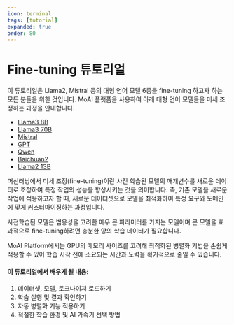 ```yaml
---
icon: terminal
tags: [tutorial]
expanded: true
order: 80
---
```


# Fine-tuning 튜토리얼

이 튜토리얼은 Llama2, Mistral 등의 대형 언어 모델 6종을 fine-tuning 하고자 하는 모든 분들을 위한 것입니다. MoAI 플랫폼을 사용하여 아래 대형 언어 모델들을 미세 조정하는 과정을 안내합니다.


- [Llama3 8B](../Tutorials/llama3_8b_tutorial/index.md)
- [Llama3 70B](../Tutorials/llama3_70b_tutorial/index.md)
- [Mistral](../Tutorials/mistral_tutorial/index.md)
- [GPT](../Tutorials/gpt_tutorial/index.md)
- [Qwen](../Tutorials/qwen_Tutorial/index.md)
- [Baichuan2](../Tutorials/baichuan2_tutorial/index.md)
- [Llama2 13B](../Tutorials/llama2_13b_tutorial/index.md)

머신러닝에서 미세 조정(fine-tuning)이란 사전 학습된 모델의 매개변수를 새로운 데이터로 조정하여 특정 작업의 성능을 향상시키는 것을 의미합니다. 즉, 기존 모델을 새로운 작업에 적용하고자 할 때, 새로운 데이터셋으로 모델을 최적화하여 특정 요구와 도메인에 맞게 커스터마이징하는 과정입니다.

사전학습된 모델은 범용성을 고려한 매우 큰 파라미터를 가지는 모델이며 큰 모델을 효과적으로 fine-tuning하려면 충분한 양의 학습 데이터가 필요합니다.

MoAI Platform에서는 GPU의 메모리 사이즈를 고려해 최적화된 병렬화 기법을 손쉽게 적용할 수 있어 학습 시작 전에 소요되는 시간과 노력을 획기적으로 줄일 수 있습니다. 


#### 이 튜토리얼에서 배우게 될 내용:

1. 데이터셋, 모델, 토크나이저 로드하기
2. 학습 실행 및 결과 확인하기
3. 자동 병렬화 기능 적용하기
4. 적절한 학습 환경 및 AI 가속기 선택 방법
